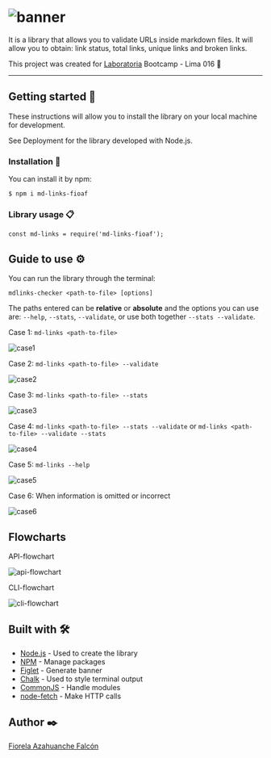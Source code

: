 # ![banner](./images/banner.jpg)

It is a library that allows you to validate URLs inside markdown files. It will allow you to obtain: link status, total links, unique links and broken links.

This project was created for <a href="https://www.laboratoria.la">Laboratoria</a> Bootcamp - Lima 016 💛

***
## Getting started 🚀
These instructions will allow you to install the library on your local machine for development.

See Deployment for the library developed with Node.js.

### Installation 🔧
You can install it by npm:

```
$ npm i md-links-fioaf
```

### Library usage 📋
```
const md-links = require('md-links-fioaf');
```

## Guide to use ⚙️
You can run the library through the terminal:

```
mdlinks-checker <path-to-file> [options]
```

The paths entered can be **relative** or **absolute** and the options you can use are: `--help`, `--stats`, `--validate`, or use both together `--stats --validate`.

Case 1: `md-links <path-to-file>`

![case1](./images/case1.JPG)

Case 2: `md-links <path-to-file> --validate`

![case2](./images/case2.JPG)

Case 3: `md-links <path-to-file> --stats`

![case3](./images/case3.JPG)

Case 4: `md-links <path-to-file> --stats --validate` or `md-links <path-to-file> --validate --stats`

![case4](./images/case4.JPG)

Case 5: `md-links --help`

![case5](./images/case5.JPG)

Case 6: When information is omitted or incorrect

![case6](./images/case6.JPG)

## Flowcharts

API-flowchart

![api-flowchart](./images/API-flowchart.png)

CLI-flowchart

![cli-flowchart](./images/CLI-flowchart.png)

## Built with 🛠️
* [Node.js](https://nodejs.org/en/) - Used to create the library
* [NPM](https://www.npmjs.com/) - Manage packages
* [Figlet](https://github.com/patorjk/figlet.js) - Generate banner
* [Chalk](https://github.com/chalk/chalk) - Used to style terminal output
* [CommonJS](https://nodejs.org/docs/latest/api/modules.html#modules-commonjs-modules) - Handle modules
* [node-fetch](https://www.npmjs.com/package/node-fetch) - Make HTTP calls

## Author ✒️
[Fiorela Azahuanche Falcón](https://github.com/fio-azahuanche)
